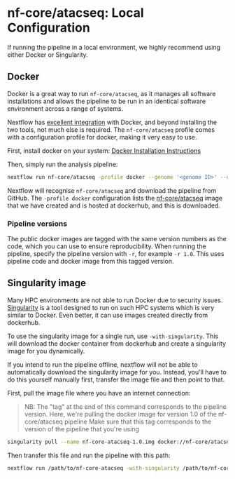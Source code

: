 # nf-core/atacseq: Local Configuration

If running the pipeline in a local environment, we highly recommend using either Docker or Singularity.

## Docker
Docker is a great way to run `nf-core/atacseq`, as it manages all software installations and allows the pipeline to be run in an identical software environment across a range of systems.

Nextflow has [excellent integration](https://www.nextflow.io/docs/latest/docker.html) with Docker, and beyond installing the two tools, not much else is required. The `nf-core/atacseq` profile comes with a configuration profile for docker, making it very easy to use.

First, install docker on your system: [Docker Installation Instructions](https://docs.docker.com/engine/installation/)

Then, simply run the analysis pipeline:

```bash
nextflow run nf-core/atacseq -profile docker --genome '<genome ID>' --design '<path to your design file>'
```

Nextflow will recognise `nf-core/atacseq` and download the pipeline from GitHub. The `-profile docker` configuration lists the [nf-core/atacseq](https://hub.docker.com/r/nfcore/atacseq/) image that we have created and is hosted at dockerhub, and this is downloaded.

### Pipeline versions
The public docker images are tagged with the same version numbers as the code, which you can use to ensure reproducibility. When running the pipeline, specify the pipeline version with `-r`, for example `-r 1.0`. This uses pipeline code and docker image from this tagged version.


## Singularity image
Many HPC environments are not able to run Docker due to security issues. [Singularity](http://singularity.lbl.gov/) is a tool designed to run on such HPC systems which is very similar to Docker. Even better, it can use images created directly from dockerhub.

To use the singularity image for a single run, use `-with-singularity`. This will download the docker container from dockerhub and create a singularity image for you dynamically.

If you intend to run the pipeline offline, nextflow will not be able to automatically download the singularity image for you. Instead, you'll have to do this yourself manually first, transfer the image file and then point to that.

First, pull the image file where you have an internet connection:

> NB: The "tag" at the end of this command corresponds to the pipeline version.
> Here, we're pulling the docker image for version 1.0 of the nf-core/atacseq pipeline
> Make sure that this tag corresponds to the version of the pipeline that you're using

```bash
singularity pull --name nf-core-atacseq-1.0.img docker://nf-core/atacseq:1.0
```

Then transfer this file and run the pipeline with this path:

```bash
nextflow run /path/to/nf-core-atacseq -with-singularity /path/to/nf-core-atacseq-1.0.img
```

